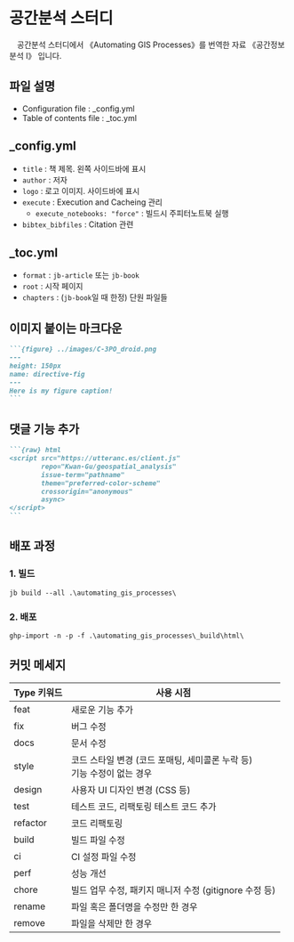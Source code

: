 # 공간분석 스터디

&emsp;공간분석 스터디에서 《Automating GIS Processes》를 번역한 자료 《공간정보 분석 Ⅰ》 입니다.

## 파일 설명
- Configuration file : _config.yml  
- Table of contents file : _toc.yml  

## _config.yml  
- `title` : 책 제목. 왼쪽 사이드바에 표시  
- `author` : 저자  
- `logo` : 로고 이미지. 사이드바에 표시  
- `execute` : Execution and Cacheing 관리  
  - `execute_notebooks: "force"` : 빌드시 주피터노트북 실행  
- `bibtex_bibfiles` : Citation 관련  

## _toc.yml  
- `format` : `jb-article` 또는 `jb-book`  
- `root` : 시작 페이지  
- `chapters` : (`jb-book`일 때 한정) 단원 파일들  

## 이미지 붙이는 마크다운  
````md
```{figure} ../images/C-3PO_droid.png
---
height: 150px
name: directive-fig
---
Here is my figure caption!
```
````

## 댓글 기능 추가
````md
```{raw} html
<script src="https://utteranc.es/client.js"
        repo="Kwan-Gu/geospatial_analysis"
        issue-term="pathname"
        theme="preferred-color-scheme"
        crossorigin="anonymous"
        async>
</script>
```
````

## 배포 과정
### 1. 빌드
```commandline
jb build --all .\automating_gis_processes\
```
### 2. 배포
```commandline
ghp-import -n -p -f .\automating_gis_processes\_build\html\
```

## 커밋 메세지  
| Type 키워드 | 사용 시점                                     |
| -------- | --------------------------------------------- |
| feat     | 새로운 기능 추가                                 |
| fix      | 버그 수정                                       |
| docs     | 문서 수정                                       |
| style    | 코드 스타일 변경 (코드 포매팅, 세미콜론 누락 등)<br>기능 수정이 없는 경우 |
| design   | 사용자 UI 디자인 변경 (CSS 등)                    |
| test     | 테스트 코드, 리팩토링 테스트 코드 추가               |
| refactor | 코드 리팩토링                                    |
| build    | 빌드 파일 수정                                   |
| ci       | CI 설정 파일 수정                                |
| perf     | 성능 개선                                       |
| chore    | 빌드 업무 수정, 패키지 매니저 수정 (gitignore 수정 등) |
| rename   | 파일 혹은 폴더명을 수정만 한 경우                     |
| remove   | 파일을 삭제만 한 경우                               |
